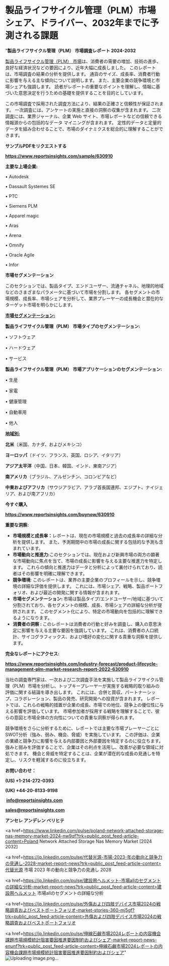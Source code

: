 # 製品ライフサイクル管理（PLM）市場シェア、ドライバー、2032年までに予測される課題

"<strong>製品ライフサイクル管理（PLM） 市場調査レポート 2024-2032</strong>

<a href=https://www.reportsinsights.com/sample/630910>製品ライフサイクル管理（PLM） 市場</a>は、消費者の需要の増加、技術の進歩、良好な経済状況などの要因により、近年大幅に成長しました。 このレポートは、市場調査の結果の分析を提供します。 通貨のサイズ、成長率、消費者行動に影響を与える主な傾向について説明します。 また、主要企業の競争環境と市場シェアも強調します。 読者がレポートの重要なポイントを理解し、情報に基づいた意思決定を行うための基礎を提供することを目的としています。

この市場調査で採用された調査方法により、結果の正確さと信頼性が保証されます。 一次調査には、アンケートの実施と直接の洞察の収集が含まれます。 二次調査には、業界ジャーナル、企業 Web サイト、市場レポートなどの信頼できる情報源からの包括的なデータ マイニングが含まれます。 定性的データと定量的データを組み合わせることで、市場のダイナミクスを総合的に理解することができます。

<strong><b>サンプルPDFをリクエストする</b></strong>

<a href=https://www.reportsinsights.com/sample/630910><strong><u>https://www.reportsinsights.com/sample/630910</u></strong></a>

<strong>主要な上場企業:</strong>

• Autodesk

• Dassault Systemes SE

• PTC

• Siemens PLM

• Apparel magic

• Aras

• Arena

• Omnify

• Oracle Agile

• Infor

<strong>市場セグメンテーション</strong>

このセクションでは、製品タイプ、エンドユーザー、流通チャネル、地理的地域などのさまざまなパラメータに基づいて市場を分割します。 各セグメントの市場規模、成長率、市場シェアを分析して、業界プレーヤーの成長機会と潜在的なターゲット市場を明らかにします。

<strong><u>市場セグメンテーション</u></strong><strong><u>:</u></strong>

<strong>製品ライフサイクル管理（PLM） 市場タイプのセグメンテーション:</strong>

• ソフトウェア

• ハードウェア

• サービス

<strong>製品ライフサイクル管理（PLM） 市場アプリケーションのセグメンテーション:</strong>

• 生産

• 家電

• 健康管理

• 自動車用

• 他人

<strong><u>地域別</u></strong><strong><u>:</u></strong>

<strong>北米</strong>（米国、カナダ、およびメキシコ）

<strong>ヨーロッパ</strong>（ドイツ、フランス、英国、ロシア、イタリア）

<strong>アジア太平洋</strong>（中国、日本、韓国、インド、東南アジア）

<strong>南アメリカ</strong>（ブラジル、アルゼンチン、コロンビアなど）

<strong>中東およびアフリカ</strong>（サウジアラビア、アラブ首長国連邦、エジプト、ナイジェリア、および南アフリカ）

<strong>今すぐ購入</strong>

<a href=https://www.reportsinsights.com/buynow/630910><strong><u>https://www.reportsinsights.com/buynow/630910</u></strong></a>

<strong>重要な洞察:</strong>
<ul>
  <li><strong>市場規模と成長率：</strong>レポートは、現在の市場規模と過去の成長率の詳細な分析を提供します。 また、予測期間中の市場の成長に関する包括的な予測も含まれています。</li>
  <li><strong>市場動向と推進力:</strong>このセクションでは、現在および新興市場の両方の顕著な市場動向に焦点を当て、市場の成長に影響を与える主要な推進力を特定します。 これらの傾向と推進力はデータと分析によって裏付けられており、読者はその影響を明確に理解できます。</li>
  <li><strong>競争環境</strong>: このレポートは、業界の主要企業のプロフィールを示し、競争環境の詳細な評価を提供します。 これには、市場シェア、戦略、製品ポートフォリオ、および最近の開発に関する情報が含まれます。</li>
  <li><strong>市場セグメンテーション: </strong>市場は製品タイプ/エンドユーザー/地域に基づいて分割されており、各セグメントの規模、成長、市場シェアの詳細な分析が提供されます。 このセグメント化により、特定の市場動向を包括的に理解できるようになります。</li>
  <li><strong>消費者の洞察 : </strong>このレポートは消費者の行動と好みを調査し、購入の意思決定に影響を与える主要な要因を強調しています。 これは、消費者の人口統計、サイコグラフィックス、および嗜好の変化に関する貴重な洞察を提供します。</li>
</ul>
<strong>完全なレポートにアクセス:</strong>

<a href=https://www.reportsinsights.com/industry-forecast/product-lifecycle-management-plm-market-research-report-2022-630910><strong><u><b>https://www.reportsinsights.com/industry-forecast/product-lifecycle-management-plm-market-research-report-2022-630910</b></u></strong></a>

当社の調査専門家は、一次および二次調査手法を実施して製品ライフサイクル管理（PLM）市場を分析し、トップキープレーヤーが実施する戦略的取り組みの評価に関する結論を導き出します。 これには、合併と買収、パートナーシップ、コラボレーション、製品の発売、研究開発への投資が含まれます。 レポートでは、これらの戦略的措置が企業の成長、市場での地位、競争上の優位性に与える影響を評価しています。 市場参加者が採用する戦略を理解することで、彼らの意図と市場全体の方向性についての貴重な洞察が得られます。

競争環境をさらに分析するために、レポートでは主要な市場プレーヤーごとにSWOT分析（強み、弱み、機会、脅威）を実施しています。 この評価は、企業の業績と競争力に影響を与える内部要因と外部要因を特定するのに役立ちます。 強みと弱みを評価することで、企業はその利点を活用し、改善が必要な領域に対処できます。 機会と脅威を特定することは、企業が潜在的な成長の見通しを特定し、リスクを軽減するのに役立ちます。

<strong>お問い合わせ：</strong>

<strong>(US) +1-214-272-0393</strong>

<strong>(UK) +44-20-8133-9198</strong>

<strong> </strong><a href=info@reportsinsights.com><strong><u>info@reportsinsights.com</u></strong></a>

<a href=sales@reportsinsights.com><strong><u>sales@reportsinsights.com</u></strong></a>

<strong>アンセレ アンデレン ベリヒテ</strong>

<a href=https://www.linkedin.com/pulse/poland-network-attached-storage-nas-memory-market-2024-nw9qf?trk=public_post_feed-article-content>Poland Network Attached Storage Nas Memory Market [2024 2032]</a>

<a href=https://jp.linkedin.com/pulse/代替光源-市場-2023-年の動向と競争力の見通し-2028-market-report-news?trk=public_post_feed-article-content>代替光源 市場 2023 年の動向と競争力の見通し 2028</a>

<a href=https://jp.linkedin.com/pulse/建設用ヘルメット-市場allのセグメントの詳細な分析-market-report-news?trk=public_post_feed-article-content>建設用ヘルメット 市場allのセグメントの詳細な分析</a>

<a href=https://jp.linkedin.com/pulse/外傷および四肢デバイス市場2024の戦略調査およびベストポートフォリオ-market-stories-360-mj5gf?trk=public_post_feed-article-content>外傷および四肢デバイス市場2024の戦略調査およびベストポートフォリオ</a>

<a href=https://jp.linkedin.com/pulse/伸線石鹸市場2024レポートの内容機会課題市場規模統計阻害要因推進要因制約およびシェア-market-report-news-enunf?trk=public_post_feed-article-content>伸線石鹸市場2024レポートの内容機会課題市場規模統計阻害要因推進要因制約およびシェア</a>"
![Uploading image.png…]()
